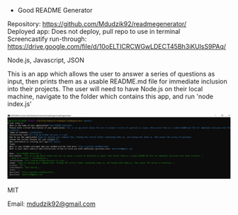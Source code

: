 * Good README Generator

<!-- Live link to deployed app -->
Repository: https://github.com/Mdudzik92/readmegenerator/ <br>
Deployed app: Does not deploy, pull repo to use in terminal <br>
Screencastify run-through: https://drive.google.com/file/d/10oELTICRCWGwLDECT45Bh3iKUlsS9PAq/

<!-- Technologies used -->
Node.js, Javascript, JSON

<!-- Explanation of what the app is -->
This is an app which allows the user to answer a series of questions as input, then prints them as a usable README.md file for immediate inclusion into their projects. The user will need to have Node.js on their local machine, navigate to the folder which contains this app, and run 'node index.js'

<!-- Screenshot -->
<img src="./img/Screenshot.jpg">

<!-- License -->
MIT

<!-- Contact information -->
Email: mdudzik92@gmail.com